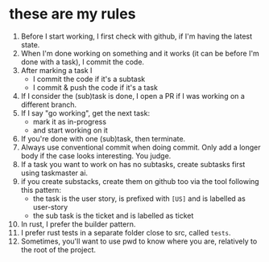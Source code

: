 # these are my rules

1. Before I start working, I first check with github, if I'm having the latest state.
2. When I'm done working on something and it works (it can be before I'm done with a task), I commit the code.
3. After marking a task I
    - I commit the code if it's a subtask
    - I commit & push the code if it's a task
4. If I consider the (sub)task is done, I open a PR if I was working on a different branch.
5. If I say "go working", get the next task:
    - mark it as in-progress
    - and start working on it
6. If you're done with one (sub)task, then terminate.
7. Always use conventional commit when doing commit. Only add a longer body if the case looks interesting. You judge.
8. If a task you want to work on has no subtasks, create subtasks first using taskmaster ai.
9. if you create substacks, create them on github too via the tool following this pattern:
    - the task is the user story, is prefixed with `[US]` and is labelled as user-story
    - the sub task is the ticket and is labelled as ticket
10. In rust, I prefer the builder pattern.
11. I prefer rust tests in a separate folder close to src, called `tests`.
12. Sometimes, you'll want to use pwd to know where you are, relatively to the root of the project.
